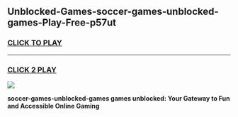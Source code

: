 
## Unblocked-Games-soccer-games-unblocked-games-Play-Free-p57ut
<h3>
<a href="https://premium76.site?title=soccer-games-unblocked-games&ref=15A">CLICK TO PLAY</a></h3>
<hr>

<h3>
<a href="https://premium76.site?title=soccer-games-unblocked-games&ref=15A">CLICK 2 PLAY</a>
  
</h3>

<a href="https://premium76.site?title=soccer-games-unblocked-games&ref=15A"><img src="https://clearcache.store/games.png"></a>


**soccer-games-unblocked-games games unblocked: Your Gateway to Fun and Accessible Online Gaming**
